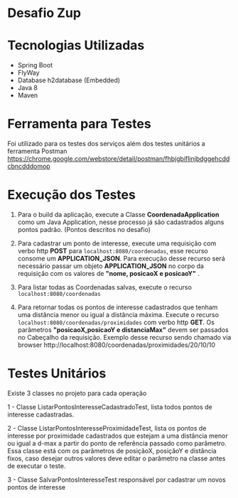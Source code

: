 # Desafio Zup

# Tecnologias Utilizadas

* Spring Boot
* FlyWay
* Database h2database (Embedded)
* Java 8
* Maven

# Ferramenta para Testes

Foi utilizado para os testes dos serviços além dos testes unitários a ferramenta Postman https://chrome.google.com/webstore/detail/postman/fhbjgbiflinjbdggehcddcbncdddomop

# Execução dos Testes

1. Para o build da aplicação, execute a Classe **CoordenadaApplication** como um Java Application, nesse processo já são    cadastrados alguns pontos padrão. (Pontos descritos no desafio)
 
2. Para cadastrar um ponto de interesse, execute uma requisição com verbo http **POST** para `localhost:8080/coordenadas`, esse recurso consome um **APPLICATION_JSON**. Para execução desse recurso será necessário passar um objeto **APPLICATION_JSON** no corpo da requisição com os valores de **"nome, posicaoX e posicaoY"** .

4. Para listar todas as Coordenadas salvas, execute o recurso `localhost:8080/coordenadas`

5. Para retornar todas os pontos de interesse cadastrados que tenham uma distância menor ou igual a distância máxima. Execute o recurso `localhost:8080/coordenadas/proximidades` com verbo http **GET**. Os parâmetros **"posicaoX,posicaoY e distanciaMax"** devem ser passados no Cabeçalho da requisição. Exemplo desse recurso sendo chamado via browser http://localhost:8080/coordenadas/proximidades/20/10/10

# Testes Unitários

Existe 3 classes no projeto para cada operação

1 - Classe ListarPontosInteresseCadastradoTest, lista todos pontos de interesse cadastradas.

2 - Classe ListarPontosInteresseProximidadeTest, lista os pontos de interesse por proximidade cadastrados que estejam a uma distância menor ou igual a d-max a partir do ponto de referência passado como parâmetro.
Essa classe está com os parâmetros de posiçãoX, posiçãoY e distância fixos, caso desejar outros valores deve editar o parâmetro na classe antes de executar o teste.

3 - Classe SalvarPontosInteresseTest responsável por cadastrar um novos pontos de interesse




